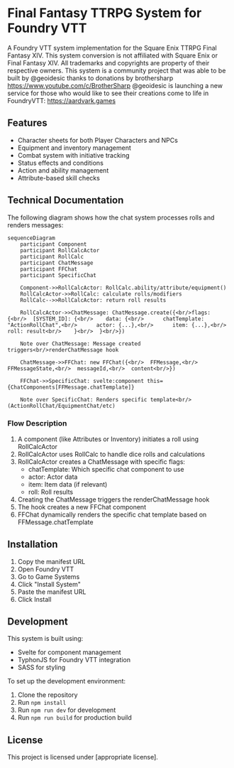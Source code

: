 # Final Fantasy TTRPG System for Foundry VTT

A Foundry VTT system implementation for the Square Enix TTRPG Final Fantasy XIV.
This system conversion is not affiliated with Square Enix or Final Fantasy XIV. All trademarks and copyrights are property of their respective owners.
This system is a community project that was able to be built by @geoidesic thanks to donations by brothersharp https://www.youtube.com/c/BrotherSharp
@geoidesic is launching a new service for those who would like to see their creations come to life in FoundryVTT: https://aardvark.games

## Features

- Character sheets for both Player Characters and NPCs
- Equipment and inventory management
- Combat system with initiative tracking
- Status effects and conditions
- Action and ability management
- Attribute-based skill checks

## Technical Documentation
The following diagram shows how the chat system processes rolls and renders messages:

```mermaid
sequenceDiagram
    participant Component
    participant RollCalcActor
    participant RollCalc
    participant ChatMessage
    participant FFChat
    participant SpecificChat

    Component->>RollCalcActor: RollCalc.ability/attribute/equipment()
    RollCalcActor->>RollCalc: calculate rolls/modifiers
    RollCalc-->>RollCalcActor: return roll results
    
    RollCalcActor->>ChatMessage: ChatMessage.create({<br/>flags: {<br/>  [SYSTEM_ID]: {<br/>    data: {<br/>      chatTemplate: "ActionRollChat",<br/>      actor: {...},<br/>      item: {...},<br/>      roll: result<br/>    }<br/>  }<br/>})
    
    Note over ChatMessage: Message created triggers<br/>renderChatMessage hook
    
    ChatMessage->>FFChat: new FFChat({<br/>  FFMessage,<br/>  FFMessageState,<br/>  messageId,<br/>  content<br/>})
    
    FFChat->>SpecificChat: svelte:component this={ChatComponents[FFMessage.chatTemplate]}
    
    Note over SpecificChat: Renders specific template<br/>(ActionRollChat/EquipmentChat/etc)
```

### Flow Description

1. A component (like Attributes or Inventory) initiates a roll using RollCalcActor
2. RollCalcActor uses RollCalc to handle dice rolls and calculations
3. RollCalcActor creates a ChatMessage with specific flags:
   - chatTemplate: Which specific chat component to use
   - actor: Actor data
   - item: Item data (if relevant)
   - roll: Roll results
4. Creating the ChatMessage triggers the renderChatMessage hook
5. The hook creates a new FFChat component
6. FFChat dynamically renders the specific chat template based on FFMessage.chatTemplate

## Installation

1. Copy the manifest URL
2. Open Foundry VTT
3. Go to Game Systems
4. Click "Install System"
5. Paste the manifest URL
6. Click Install

## Development

This system is built using:
- Svelte for component management
- TyphonJS for Foundry VTT integration
- SASS for styling

To set up the development environment:

1. Clone the repository
2. Run `npm install`
3. Run `npm run dev` for development
4. Run `npm run build` for production build

## License

This project is licensed under [appropriate license].
